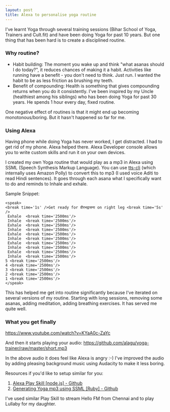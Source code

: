 ```yaml
---
layout: post
title: Alexa to personalise yoga routine
---
```


I've learnt Yoga through several training sessions (Bihar School of Yoga, Trainers and Cult.fit) and have been doing Yoga for past 10 years. But one thing that has been hard is to create a disciplined routine.

### Why routine?

- Habit building: The moment you wake up and think "what asanas should I do today?", it reduces chances of making it a habit. Activities like running have a benefit - you don't need to think. Just run. I wanted the habit to be as less friction as brushing my teeth.
- Benefit of compounding: Health is something that gives compounding returns when you do it consistently. I've been inspired by my Uncle (healthiest among his siblings) who has been doing Yoga for past 30 years. He spends 1 hour every day, fixed routine.

One negative effect of routines is that it might end up becoming monotonous/boring. But it hasn't happened so far for me.

### Using Alexa

Having phone while doing Yoga has never worked, I get distracted. I had to get rid of my phone. Alexa helped there. Alexa Developer console allows you to write custom skills and run it on your own devices.

I created my own Yoga routine that would play as a mp3 in Alexa using SSML (Speech Synthesis Markup Language). You can use [tts-cli](https://github.com/g4spow/tts-cli) (which internally uses Amazon Polly) to convert this to mp3 (I used voice Aditi to read Hindi sentences). It goes through each asana what I specifically want to do and reminds to Inhale and exhale.

Sample Snippet:

    <speak>
    <break time='1s' />Get ready for वीरभद्रासना on right leg <break time='5s' />
     Exhale  <break time='2500ms'/>
     Inhale  <break time='2500ms'/>
     Exhale  <break time='2500ms'/>
     Inhale  <break time='2500ms'/>
     Exhale  <break time='2500ms'/>
     Inhale  <break time='2500ms'/>
     Exhale  <break time='2500ms'/>
     Inhale  <break time='2500ms'/>
     Exhale  <break time='2500ms'/>
     Inhale  <break time='2500ms'/>
    5 <break time='2500ms'/>
    4 <break time='2500ms'/>
    3 <break time='2500ms'/>
    2 <break time='2500ms'/>
    1 <break time='2500ms'/>
    </speak>

This has helped me get into routine significantly because I've iterated on several versions of my routine. Starting with long sessions, removing some asanas, adding meditation, adding breathing exercises. It has served me quite well.

### What you get finally

https://www.youtube.com/watch?v=KYaA0c-ZaYc

And then it starts playing your audio: https://github.com/alagu/yoga-trainer/raw/master/short.mp3

In the above audio it does feel like Alexa is angry :-) I've improved the audio by adding pleasing background music using Audacity to make it less boring.

Resources if you'd like to setup similar for you:

1.  [Alexa Play Skill \[node.js\] - Github](https://github.com/alagu/alexa-mp3-play)
2.  [Generating Yoga mp3 using SSML \[Ruby\] - Github](https://github.com/alagu/yoga-trainer)

I've used similar Play Skill to stream Hello FM from Chennai and to play Lullaby for my daughter.
